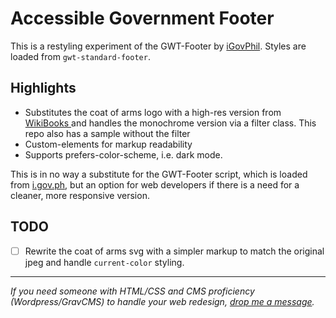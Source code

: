 # Accessible Government Footer

This is a restyling experiment of the GWT-Footer by [iGovPhil](https://github.com/iGovPhil/gwt-footer). Styles are loaded from `gwt-standard-footer`.

## Highlights

* Substitutes the coat of arms logo with a high-res version from [WikiBooks
](https://tl.m.wikibooks.org/wiki/Talaksan:Coat_of_arms_of_the_Philippines.svg) and handles the monochrome version via a filter class. This repo also has a sample without the filter
* Custom-elements for markup readability
* Supports prefers-color-scheme, i.e. dark mode.

This is in no way a substitute for the GWT-Footer script, which is loaded from [i.gov.ph](https://gwhs.i.gov.ph/gwt-footer/footer-source.html), but an option for web developers if there is a need for a cleaner, more responsive version.

## TODO

- [ ] Rewrite the coat of arms svg with a simpler markup to match the original jpeg and handle `current-color` styling.

---

*If you need someone with HTML/CSS and CMS proficiency (Wordpress/GravCMS) to handle your web redesign, [drop me a message](mailto:acezalba+github@slmail.me).*

